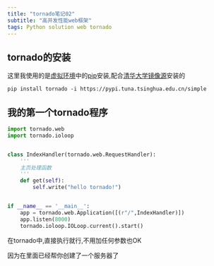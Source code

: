 ```yaml
---
title: "tornado笔记02"
subtitle: "高并发性能web框架"
tags: Python solution web tornado
---
```


## tornado的安装
这里我使用的是[虚拟环境](https://victorfengming.github.io/2019/11/18/python-venv/)中的[pip](https://victorfengming.github.io/2019/10/12/python-install-pip/)安装,配合[清华大学镜像源](https://victorfengming.github.io/2019/11/20/pip-conf/)安装的

```shell
pip install tornado -i https://pypi.tuna.tsinghua.edu.cn/simple
```

## 我的第一个tornado程序
```python
import tornado.web
import tornado.ioloop


class IndexHandler(tornado.web.RequestHandler):
    '''
    主页处理函数
    '''
    def get(self):
        self.write("hello tornado!")


if __name__ == '__main__':
    app = tornado.web.Application([(r"/",IndexHandler)])
    app.listen(8000)
    tornado.ioloop.IOLoop.current().start()

```

在tornado中,直接执行就行,不用加任何参数也OK

因为在里面已经帮你创建了一个服务器了